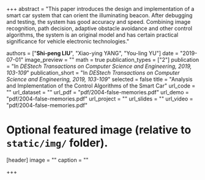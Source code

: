 +++
abstract = "This paper introduces the design and implementation of a smart car system that can orient the illuminating beacon. After debugging and testing, the system has good accuracy and speed. Combining image recognition, path decision, adaptive obstacle avoidance and other control algorithms, the system is an original model and has certain practical significance for vehicle electronic technologies."

authors = ["**Shi-peng LIU**", "Xiao-ying YANG", "You-ling YU"]
date = "2019-07-01"
image_preview = ""
math = true
publication_types = ["2"]
publication = "In *DEStech Transactions on Computer Science and Engineering, 2019, 103-109*"
publication_short = "In *DEStech Transactions on Computer Science and Engineering, 2019, 103-109*"
selected = false
title = "Analysis and Implementation of the Control Algorithms of the Smart Car"
url_code = ""
url_dataset = ""
url_pdf = "pdf/2004-false-memories.pdf"
url_demo = "pdf/2004-false-memories.pdf"
url_project = ""
url_slides = ""
url_video = "pdf/2004-false-memories.pdf"


# Optional featured image (relative to `static/img/` folder).
[header]
image = ""
caption = ""

+++
